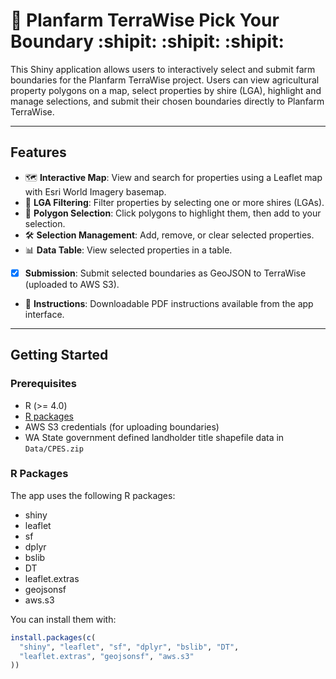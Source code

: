# 🌱 Planfarm TerraWise Pick Your Boundary :shipit: :shipit: :shipit:

This Shiny application allows users to interactively select and submit farm boundaries for the Planfarm TerraWise project. Users can view agricultural property polygons on a map, select properties by shire (LGA), highlight and manage selections, and submit their chosen boundaries directly to Planfarm TerraWise.

---

## Features

- :world_map: **Interactive Map**: View and search for properties using a Leaflet map with Esri World Imagery basemap.
- :microscope: **LGA Filtering**: Filter properties by selecting one or more shires (LGAs).
- :pushpin: **Polygon Selection**: Click polygons to highlight them, then add to your selection.
- :hammer_and_wrench: **Selection Management**: Add, remove, or clear selected properties.
- :bar_chart: **Data Table**: View selected properties in a table.
- [x] **Submission**: Submit selected boundaries as GeoJSON to TerraWise (uploaded to AWS S3).
- :notebook_with_decorative_cover: **Instructions**: Downloadable PDF instructions available from the app interface.

---

## Getting Started

### Prerequisites

- R (>= 4.0)
- [R packages](#r-packages)
- AWS S3 credentials (for uploading boundaries)
- WA State government defined landholder title shapefile data in `Data/CPES.zip`

### R Packages

The app uses the following R packages:

- shiny
- leaflet
- sf
- dplyr
- bslib
- DT
- leaflet.extras
- geojsonsf
- aws.s3

You can install them with:

```r
install.packages(c(
  "shiny", "leaflet", "sf", "dplyr", "bslib", "DT",
  "leaflet.extras", "geojsonsf", "aws.s3"
))

